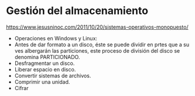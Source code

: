 # Gestión del almacenamiento
https://www.jesusninoc.com/2011/10/20/sistemas-operativos-monopuesto/

- Operaciones en Windows y Linux:
 - Antes de dar formato a un disco, éste se puede dividir en prtes que a su ves albergarán las particiones, este proceso de división del disco se denomina PARTICIONADO.
 - Desfragmentar un disco.
 - Liberar espacio en disco.
 - Convertir sistemas de archivos.
 - Comprimir una unidad.
 - Cifrar
